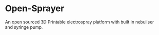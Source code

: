 # Open-Sprayer
An open sourced 3D Printable electrospray platform with built in nebuliser and syringe pump. 
